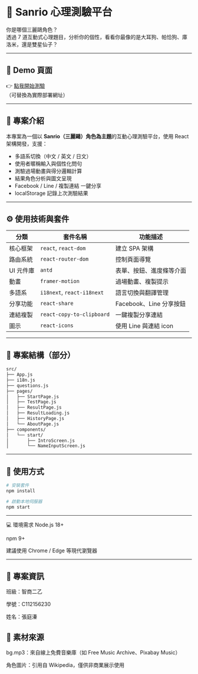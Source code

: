 # 🎀 Sanrio 心理測驗平台

你是哪個三麗鷗角色？  
透過 7 道互動式心理題目，分析你的個性，看看你最像的是大耳狗、帕恰狗、庫洛米，還是雙星仙子？

---

## 🔗 Demo 頁面

👉 [點我開始測驗](http://localhost:3000)  
（可替換為實際部署網址）

---

## 📝 專案介紹

本專案為一個以 **Sanrio（三麗鷗）角色為主題**的互動心理測驗平台，使用 React 架構開發，支援：
- 多語系切換（中文 / 英文 / 日文）
- 使用者暱稱輸入與個性化問句
- 測驗過場動畫與得分邏輯計算
- 結果角色分析與圖文呈現
- Facebook / Line / 複製連結 一鍵分享
- localStorage 記錄上次測驗結果

---

## ⚙️ 使用技術與套件

| 分類 | 套件名稱 | 功能描述 |
|------|-----------|----------|
| 核心框架 | `react`, `react-dom` | 建立 SPA 架構 |
| 路由系統 | `react-router-dom` | 控制頁面導覽 |
| UI 元件庫 | `antd` | 表單、按鈕、進度條等介面 |
| 動畫 | `framer-motion` | 過場動畫、複製提示 |
| 多語系 | `i18next`, `react-i18next` | 語言切換與翻譯管理 |
| 分享功能 | `react-share` | Facebook、Line 分享按鈕 |
| 連結複製 | `react-copy-to-clipboard` | 一鍵複製分享連結 |
| 圖示 | `react-icons` | 使用 Line 與連結 icon |

---

## 📁 專案結構（部分）

```txt
src/
├── App.js
├── i18n.js
├── questions.js
├── pages/
│   ├── StartPage.js
│   ├── TestPage.js
│   ├── ResultPage.js
│   ├── ResultLoading.js
│   ├── HistoryPage.js
│   └── AboutPage.js
├── components/
│   └── start/
│       ├── IntroScreen.js
│       └── NameInputScreen.js

```
---

## 🚀 使用方式

```bash
# 安裝套件
npm install

# 啟動本地伺服器
npm start
```

---
💻 環境需求
Node.js 18+

npm 9+

建議使用 Chrome / Edge 等現代瀏覽器

---

## 📜 專案資訊
班級：智商二乙

學號：C112156230

姓名：張庭溱

## 🎵 素材來源
bg.mp3：來自線上免費音樂庫（如 Free Music Archive、Pixabay Music）

角色圖片：引用自 Wikipedia，僅供非商業展示使用

